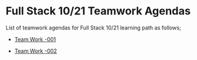 # Full Stack 10/21 Teamwork Agendas

List of teamwork agendas for Full Stack 10/21  learning path as follows;

- [Team Work -001](./tw-001-student.pdf)

- [Team Work -002](./tw-002-student.pdf)

